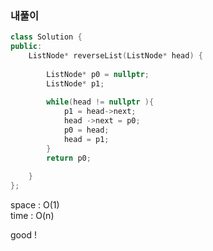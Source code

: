 ### 내풀이

```cpp
class Solution {
public:
    ListNode* reverseList(ListNode* head) {
        
        ListNode* p0 = nullptr;
        ListNode* p1;
        
        while(head != nullptr ){
            p1 = head->next;
            head ->next = p0;
            p0 = head;
            head = p1;
        }
        return p0;
        
    }
};
```
space : O(1)      
time : O(n)

good ! 

